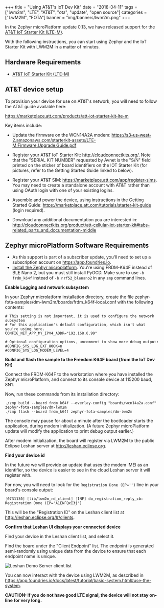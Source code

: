 +++
title = "Using AT&T's IoT Dev Kit"
date = "2018-04-11"
tags = ["lwm2m", "LTE", "AT&T", "ota", "update", "open source"]
categories = ["LwM2M", "FOTA"]
banner = "img/banners/lwm2m.png"
+++

In the Zephyr microPlatform update 0.13, we have released support for the
[AT&T IoT Starter Kit (LTE-M)](https://marketplace.att.com/products/att-iot-starter-kit-lte-m).

With the following instructions, you can start using Zephyr and the IoT Starter Kit with LWM2M in a matter of minutes.
<!--more-->

## Hardware Requirements

* [AT&T IoT Starter Kit (LTE-M)](https://marketplace.att.com/products/att-iot-starter-kit-lte-m)

## AT&T device setup

To provision your device for use on AT&T's network, you will need to follow the AT&T guide available here:

https://marketplace.att.com/products/att-iot-starter-kit-lte-m

Key items include:

* Update the firmware on the WCN14A2A modem: https://s3-us-west-2.amazonaws.com/starterkit-assets/LTE-M.Firmware.Upgrade.Guide.pdf

* Register your AT&T IoT Starter Kit:
  http://cloudconnectkits.org/. Note that the "SERIAL KIT NUMBER"
  requested by Avnet is the "S/N" field printed on the sticker of
  board identifiers on the IOT Starter Kit (for pictures, refer to the
  Getting Started Guide linked to below).

* Register your AT&T SIM: https://marketplace.att.com/app/register-sims. You may need to create a standalone account with AT&T rather than using OAuth login with one of your existing logins.

* Assemble and power the device, using instructions in the Getting Started Guide: https://marketplace.att.com/tutorials/starter-kit-guide (login required).

* Download any additional documentation you are interested in: http://cloudconnectkits.org/product/att-cellular-iot-starter-kit#tabs-related_parts_and_documentation-middle

## Zephyr microPlatform Software Requirements

* As this support is part of a subscriber update, you'll need to set up a subscription account on https://app.foundries.io.
* [Install the Zephyr microplatform](https://app.foundries.io/docs/latest/tutorial/installation-zephyr.html). You're using FRDM-K64F instead of BLE Nano 2, but you must still install PyOCD. Make sure to use `-b frdm_k64f` instead of `-b nrf52_blenano2` in any `zmp` command lines.

__Enable Logging and network subsystem__

In your Zephyr microlatform installation directory, create the file zephyr-fota-samples/dm-lwm2m/boards/frdm_k64f-local.conf with the following contents:

```
# This setting is not important, it is used to configure the network subsystem
# For this application's default configuration, which isn't what you're using here.
CONFIG_NET_APP_MY_IPV4_ADDR="192.168.0.99"

# Optional configuration options, uncomment to show more debug output:
#CONFIG_SYS_LOG_EXT_HOOK=n
#CONFIG_SYS_LOG_MODEM_LEVEL=4
```

__Build and flash the sample to the Freedom K64F board (from the IoT Dev Kit)__

Connect the FRDM-K64F to the workstation where you have installed the
Zephyr microPlatform, and connect to its console device at 115200 baud, 8N1.

Now, run these commands from its installation directory:

```
./zmp build --board frdm_k64f --overlay-config "boards/wcn14a2a.conf" zephyr-fota-samples/dm-lwm2m
./zmp flash --board frdm_k64f zephyr-fota-samples/dm-lwm2m
```

The console may pause for about a minute after the bootloader starts
the application, during modem initialization. (A future Zephyr
microPlatform update will modify the application to print debug output
earlier.)

After modem initialization, the board will register via LWM2M to the
public Eclipse Leshan server at http://leshan.eclipse.org.

__Find your device id__

In the future we will provide an update that uses the modem IMEI as an
identifier, so the device is easier to see in the cloud Leshan server
it will register with.

For now, you will need to look for the `Registration Done (EP='')`
line in your board's console output:

```
[0731130] [lib/lwm2m_rd_client] [INF] do_registration_reply_cb: Registration Done (EP='A1ENFQxI3j')
```

This will be the "Registration ID" on the Leshan client list at
http://leshan.eclipse.org/#/clients.

__Confirm that Leshan UI displays your connected device__

Find your device in the Leshan client list, and select it.

Find the board under the "Client Endpoint" list.  The endpoint is
generated semi-randomly using unique data from the device to ensure
that each endpoint name is unique.

![Leshan Demo Server client list](../../../../../img/blog/leshan-client-list.png)

You can now interact with the device using LWM2M, as described in https://app.foundries.io/docs/latest/tutorial/basic-system.html#use-the-system.

**CAUTION: If you do not have good LTE signal, the device will not stay on-line for very long.**
